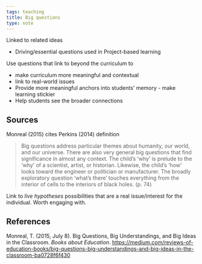 ```yaml
---
tags: teaching
title: Big questions
type: note
---
```

Linked to related ideas

- Driving/essential questions used in Project-based learning

Use questions that link to beyond the curriculum to 

- make curriculum more meaningful and contextual 
- link to real-world issues 
- Provide more meaningful anchors into students' memory - make learning stickier
- Help students see the broader connections


## Sources

Monreal (2015) cites Perkins (2014) definition

> Big questions address particular themes about humanity, our world, and our universe. There are also very general big questions that find significance in almost any context. The child’s ‘why’ is prelude to the ‘why’ of a scientist, artist, or historian. Likewise, the child’s ‘how’ looks toward the engineer or politician or manufacturer. The broadly exploratory question ‘what’s there’ touches everything from the interior of cells to the interiors of black holes. (p. 74)

Link to _live hypotheses_ possibilities that are a real issue/interest for the individual. Worth engaging with.


## References

Monreal, T. (2015, July 8). Big Questions, Big Understandings, and Big Ideas in the Classroom. *Books about Education*. <https://medium.com/reviews-of-education-books/big-questions-big-understandings-and-big-ideas-in-the-classroom-ba0728f6f430>